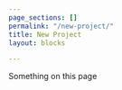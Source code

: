 ```yaml
---
page_sections: []
permalink: "/new-project/"
title: New Project
layout: blocks

---
```

<p>Something on this page</p>